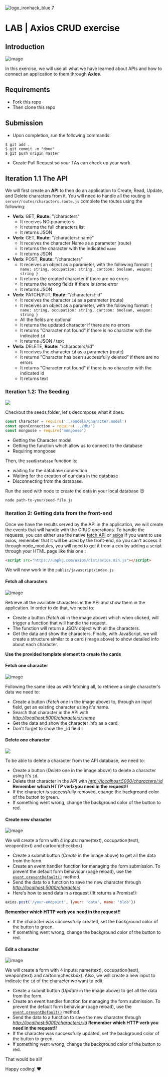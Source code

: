 ![logo_ironhack_blue 7](https://user-images.githubusercontent.com/23629340/40541063-a07a0a8a-601a-11e8-91b5-2f13e4e6b441.png)

# LAB | Axios CRUD exercise

## Introduction

![image](https://user-images.githubusercontent.com/23629340/36733655-8c9903fa-1bd1-11e8-82f7-d425ab140c09.png)

In this exercise, we will use all what we have learned about APIs and how to connect an application to them through **Axios**.

## Requirements

- Fork this repo
- Then clone this repo

## Submission

- Upon completion, run the following commands:

```
$ git add .
$ git commit -m "done"
$ git push origin master
```

- Create Pull Request so your TAs can check up your work.

## Iteration 1.1 The API

We will first create an **API** to then do an application to Create, Read, Update, and Delete characters from it. You will need to handle all the routing in `server/routes/characters.route.js` complete the routes using the following:

- **Verb:** GET, **Route:** "/characters"
  - It receives NO parameters
  - It returns the full characters list
  - It returns JSON
- **Verb:** GET, **Route:** "/characters/:name"
  - It receives the character Name as a parameter (route)
  - It returns the character with the indicated `name`
  - It returns JSON
- **Verb:** POST, **Route:** "/characters"
  - It receives an object as a parameter, with the following format:
    `{ name: string, occupation: string, cartoon: boolean, weapon: string }`
  - It returns the created character if there are no errors
  - It returns the wrong fields if there is some error
  - It returns JSON
- **Verb:** PATCH/PUT, **Route:** "/characters/:id"
  - It receives the character `id` as a parameter (route)
  - It receives an object as a parameter, with the following format:
    `{ name: string, occupation: string, cartoon: boolean, weapon: string }`
  - All the fields are optional
  - It returns the updated character if there are no errors
  - It returns "Character not found" if there is no character with the indicated `id`
  - It returns JSON / text
- **Verb:** DELETE, **Route:** "/characters/:id"
  - It receives the character `id` as a parameter (route)
  - It returns "Character has been successfully deleted" if there are no errors
  - It returns "Character not found" if there is no character with the indicated id
  - It returns text

### Iteration 1.2: The Seeding

![](https://s3-eu-west-1.amazonaws.com/ih-materials/uploads/upload_99257e2c4240770e6b4bdd406d943ac8.png)

Checkout the seeds folder, let's decompose what it does:
```javascript
const Character = require('../models/Character.model')
const openConnection = require('../db/')
const mongoose = require('mongoose')
```
- Getting the Character model.
- Getting the function which allow us to connect to the database
- Requiring mongoose

Then, the `seedDatabase` function is:
- waiting for the database connection
- Waiting for the creation of our data in the database
- Disconnecting from the database.

Run the seed with node to create the data in your local database 😉

```bash
node path-to-your/seed-file.js
```


### Iteration 2: Getting data from the front-end

Once we have the results served by the API in the application, we will create the events that will handle with the CRUD operations.
To handle the requests, you can either use the native [fetch API](https://developer.mozilla.org/en-US/docs/Web/API/Fetch_API) or [axios](https://axios-http.com/docs/intro)
If you want to use axios, remember that it will be used by the front-end, so you can't access it through node_modules, you will need to get it from a cdn by adding a script through your HTML page like this one :
```html
<script src="https://unpkg.com/axios/dist/axios.min.js"></script>
```

We will now work in the `public/javascript/index.js`

#### Fetch all characters

![image](https://user-images.githubusercontent.com/23629340/36733634-7b6b6dca-1bd1-11e8-9803-5282681159ba.png)

Retrieve all the available characters in the API and show them in the application. In order to do that, we need to:

- Create a button (_Fetch all_ in the image above) which when clicked, will trigger a function that will handle the request.
- The function will return a JSON object with all the characters.
- Get the data and show the characters. Finally, with JavaScript, we will create a structure similar to a card (image above) to show detailed info about each character.

**Use the provided template element to create the cards**

#### Fetch one character

![image](https://user-images.githubusercontent.com/23629340/36733678-97ecd42a-1bd1-11e8-8e60-6aab38d632a0.png)

Following the same idea as with fetching all, to retrieve a single character's data we need to:

- Create a button (_Fetch one_ in the image above) to, through an input field, get an existing character using it's name.
- Search that character in the API with _[http://localhost:5000/characters/:name](http://localhost:5000/characters/:name)_
- Get the data and show the character info as a card.
- Don't forget to show the _id field !

#### Delete one character

![](https://s3-eu-west-1.amazonaws.com/ih-materials/uploads/upload_3d893f20f95e5b13369375cdfd7900a5.png)

To be able to delete a character from the API database, we need to:

- Create a button (_Delete_ one in the image above) to delete a character using it's `id`.
- Delete that character in the API with _[http://localhost:5000/characters/:id](http://localhost:5000/characters/:id)_
   <!-- :::danger -->
  **Remember which HTTP verb you need in the request!!**
   <!-- ::: -->
- If the character is successfully removed, change the background color of the button to green.
- If something went wrong, change the background color of the button to red.

#### Create new character

![image](https://user-images.githubusercontent.com/23629340/36733698-a7c64f8e-1bd1-11e8-9b7d-b37c7a800a27.png)

We will create a form with 4 inputs: name(text), occupation(text), weapon(text) and cartoon(checkbox).

- Create a submit button (_Create_ in the image above) to get all the data from the form.
- Create an event handler function for managing the form submission. To prevent the default form behaviour (page reload), use the [`event.preventDefault()`](https://developer.mozilla.org/en-US/docs/Web/API/Event/preventDefault) method.
- Send the data to a function to save the new character through _[http://localhost:5000/characters](http://localhost:5000/characters)_
- Here's how to send data in a request (!It returns a Promise!): 
```javascript
axios.post('/your-endpoint', {your: 'data', name: 'blob'})
```
   <!-- :::danger -->
  **Remember which HTTP verb you need in the request!!**
   <!-- ::: -->
- If the character was successfully created, set the background color of the button to green.
- If something went wrong, change the background color of the button to red.

#### Edit a character

![image](https://user-images.githubusercontent.com/23629340/36733714-b6257b36-1bd1-11e8-8518-c3f7e2ba034c.png)

We will create a form with 4 inputs: name(text), occupation(text), weapon(text) and cartoon(checkbox). Also, we will create a new input to indicate the `id` of the character we want to edit.

- Create a submit button (_Update_ in the image above) to get all the data from the form.
- Create an event handler function for managing the form submission. To prevent the default form behaviour (page reload), use the [`event.preventDefault()`](https://developer.mozilla.org/en-US/docs/Web/API/Event/preventDefault) method.
- Send the data to a function to save the new character through _[http://localhost:5000/characters/:id](http://localhost:5000/characters/:id)_
   <!-- :::danger -->
  **Remember which HTTP verb you need in the request!!**
   <!-- ::: -->
- If the character was successfully updated, set the background color of the button to green.
- If something went wrong, change the background color of the button to red.

That would be all!

Happy coding! :heart:
